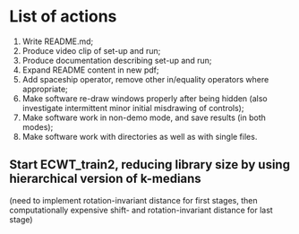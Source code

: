 # List of actions
1. Write README.md;
2. Produce video clip of set-up and run;
3. Produce documentation describing set-up and run;
4. Expand README content in new pdf;
5. Add spaceship operator, remove other in/equality operators where appropriate;
6. Make software re-draw windows properly after being hidden (also investigate intermittent minor initial misdrawing of controls);
7. Make software work in non-demo mode, and save results (in both modes);
8. Make software work with directories as well as with single files.

## Start ECWT_train2, reducing library size by using hierarchical version of k-medians
(need to implement rotation-invariant distance for first stages, then computationally expensive shift- and rotation-invariant distance for last stage)
